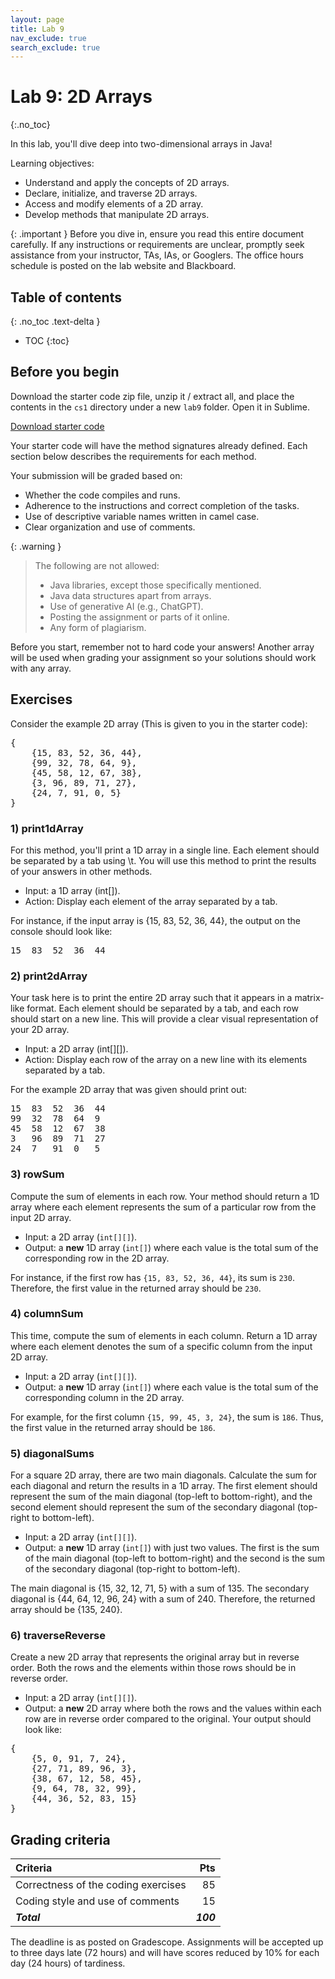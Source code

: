 ```yaml
---
layout: page
title: Lab 9
nav_exclude: true
search_exclude: true
---
```


# Lab 9: 2D Arrays
{:.no_toc}

In this lab, you'll dive deep into two-dimensional arrays in Java!

Learning objectives:
- Understand and apply the concepts of 2D arrays.
- Declare, initialize, and traverse 2D arrays.
- Access and modify elements of a 2D array.
- Develop methods that manipulate 2D arrays.

{: .important }
Before you dive in, ensure you read this entire document carefully. If any instructions or requirements are unclear, promptly seek assistance from your instructor, TAs, IAs, or Googlers. The office hours schedule is posted on the lab website and Blackboard.

## Table of contents
{: .no_toc .text-delta }

- TOC
{:toc}

## Before you begin

Download the starter code zip file, unzip it / extract all, and place the contents in the `cs1` directory under a new `lab9` folder. Open it in Sublime.

<a href="https://github.com/UTEP-CS-1/website/raw/main{{page.url|relative_url}}../lab9_starter.zip" class="btn btn-green">Download starter code</a>

Your starter code will have the method signatures already defined. Each section below describes the requirements for each method.

Your submission will be graded based on:
- Whether the code compiles and runs.
- Adherence to the instructions and correct completion of the tasks.
- Use of descriptive variable names written in camel case.
- Clear organization and use of comments.

{: .warning }
> The following are not allowed:
> - Java libraries, except those specifically mentioned.
> - Java data structures apart from arrays.
> - Use of generative AI (e.g., ChatGPT).
> - Posting the assignment or parts of it online.
> - Any form of plagiarism.

Before you start, remember not to hard code your answers! Another array will be used when grading your assignment so your solutions should work with any array.

## Exercises

Consider the example 2D array (This is given to you in the starter code):
<pre>
{
    {15, 83, 52, 36, 44},
    {99, 32, 78, 64, 9},
    {45, 58, 12, 67, 38},
    {3, 96, 89, 71, 27},
    {24, 7, 91, 0, 5}
}
</pre>
### 1) print1dArray

For this method, you'll print a 1D array in a single line. Each element should be separated by a tab using \t. You will use this method to print the results of your answers in other methods.

- Input: a 1D array (int[]).
- Action: Display each element of the array separated by a tab.

For instance, if the input array is {15, 83, 52, 36, 44}, the output on the console should look like:
<pre>
15	83	52	36	44
</pre>

### 2) print2dArray

Your task here is to print the entire 2D array such that it appears in a matrix-like format. Each element should be separated by a tab, and each row should start on a new line. This will provide a clear visual representation of your 2D array.

- Input: a 2D array (int[][]).
- Action: Display each row of the array on a new line with its elements separated by a tab.

For the example 2D array that was given should print out:
<pre>
15	83	52	36	44
99	32	78	64	9
45	58	12	67	38
3	96	89	71	27
24	7	91	0	5
</pre>

### 3) rowSum

Compute the sum of elements in each row. Your method should return a 1D array where each element represents the sum of a particular row from the input 2D array.

- Input: a 2D array (`int[][]`).
- Output: a **new** 1D array (`int[]`) where each value is the total sum of the corresponding row in the 2D array.

For instance, if the first row has `{15, 83, 52, 36, 44}`, its sum is `230`. Therefore, the first value in the returned array should be `230`.

### 4) columnSum

This time, compute the sum of elements in each column. Return a 1D array where each element denotes the sum of a specific column from the input 2D array.

- Input: a 2D array (`int[][]`).
- Output: a **new** 1D array (`int[]`) where each value is the total sum of the corresponding column in the 2D array.

For example, for the first column `{15, 99, 45, 3, 24}`, the sum is `186`. Thus, the first value in the returned array should be `186`.

### 5) diagonalSums

For a square 2D array, there are two main diagonals. Calculate the sum for each diagonal and return the results in a 1D array. The first element should represent the sum of the main diagonal (top-left to bottom-right), and the second element should represent the sum of the secondary diagonal (top-right to bottom-left).

- Input: a 2D array (`int[][]`).
- Output: a **new** 1D array (`int[]`) with just two values. The first is the sum of the main diagonal (top-left to bottom-right) and the second is the sum of the secondary diagonal (top-right to bottom-left).

The main diagonal is {15, 32, 12, 71, 5} with a sum of 135. The secondary diagonal is {44, 64, 12, 96, 24} with a sum of 240. Therefore, the returned array should be {135, 240}.

### 6) traverseReverse

Create a new 2D array that represents the original array but in reverse order. Both the rows and the elements within those rows should be in reverse order.

- Input: a 2D array (`int[][]`).
- Output: a **new** 2D array where both the rows and the values within each row are in reverse order compared to the original. Your output should look like:
<pre>
{
    {5, 0, 91, 7, 24},
    {27, 71, 89, 96, 3},
    {38, 67, 12, 58, 45},
    {9, 64, 78, 32, 99},
    {44, 36, 52, 83, 15}
}
</pre>
## Grading criteria

| **Criteria**                             |   **Pts** |
|:-----------------------------------------|----------:|
| Correctness of the coding exercises      |        85 |
| Coding style and use of comments         |        15 |
| **_Total_**                              | **_100_** |

The deadline is as posted on Gradescope. Assignments will be accepted up to three days late (72 hours) and will have scores reduced by 10% for each day (24 hours) of tardiness.

